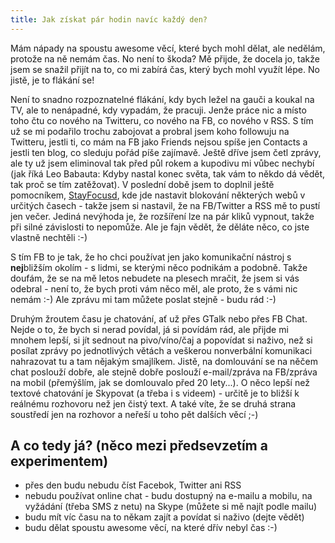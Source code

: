 ```yaml
---
title: Jak získat pár hodin navíc každý den? 
---
```


Mám nápady na spoustu awesome věcí, které bych mohl dělat, ale nedělám, protože na ně nemám čas. No není to škoda? Mě přijde, že docela jo, takže jsem se snažil přijít na to, co mi zabírá čas, který bych mohl využít lépe. No jistě, je to flákání se!

Není to snadno rozpoznatelné flákání, kdy bych ležel na gauči a koukal na TV, ale to nenápadné, kdy vypadám, že pracuji. Jenže práce nic a místo toho čtu co nového na Twitteru, co nového na FB, co nového v RSS. S tím už se mi podařilo trochu zabojovat a probral jsem koho followuju na Twitteru, jestli ti, co mám na FB jako Friends nejsou spíše jen Contacts a jestli ten blog, co sleduju pořád píše zajímavě. Ještě dříve jsem četl zprávy, ale ty už jsem eliminoval tak před půl rokem a kupodivu mi vůbec nechybí (jak říká Leo Babauta: Kdyby nastal konec světa, tak vám to někdo dá vědět, tak proč se tím zatěžovat). V poslední době jsem to doplnil ještě pomocníkem, [StayFocusd](https://chrome.google.com/webstore/detail/stayfocusd/laankejkbhbdhmipfmgcngdelahlfoji), kde jde nastavit blokování některých webů v určitých časech - takže jsem si nastavil, že na FB/Twitter a RSS mě to pustí jen večer. Jediná nevýhoda je, že rozšíření lze na pár kliků vypnout, takže při silné závislosti to nepomůže. Ale je fajn vědět, že děláte něco, co jste vlastně nechtěli :-)

S tím FB to je tak, že ho chci používat jen jako komunikační nástroj s <b>nej</b>bližším okolím - s lidmi, se kterými něco podnikám a podobně. Takže doufám, že se na mě letos nebudete na plesech mračit, že jsem si vás odebral - není to, že bych proti vám něco měl, ale proto, že s vámi nic nemám :-) Ale zprávu mi tam můžete poslat stejně - budu rád :-)

Druhým žroutem času je chatování, ať už přes GTalk nebo přes FB Chat. Nejde o to, že bych si nerad povídal, já si povídám rád, ale přijde mi mnohem lepší, si jít sednout na pivo/víno/čaj a popovídat si naživo, než si posílat zprávy po jednotlivých větách a veškerou nonverbální komunikaci nahrazovat tu a tam nějakým smajlíkem. Jistě, na domlouvání se na něčem chat poslouží dobře, ale stejně dobře poslouží e-mail/zpráva na FB/zpráva na mobil (přemýšlím, jak se domlouvalo před 20 lety...). O něco lepší než textové chatování je Skypovat (a třeba i s videem) - určitě je to bližší k reálnému rozhovoru než jen čistý text. A také víte, že se druhá strana soustředí jen na rozhovor a neřeší u toho pět dalších věcí ;-)

A co tedy já? (něco mezi předsevzetím a experimentem)
---------------------------------------------
- přes den budu nebudu číst Facebok, Twitter ani RSS
- nebudu používat online chat - budu dostupný na e-mailu a mobilu, na vyžádání (třeba SMS z netu) na Skype (můžete si mě najít podle mailu)
- budu mít víc času na to někam zajít a povídat si naživo (dejte vědět)
- budu dělat spoustu awesome věcí, na které dřív nebyl čas :-)
